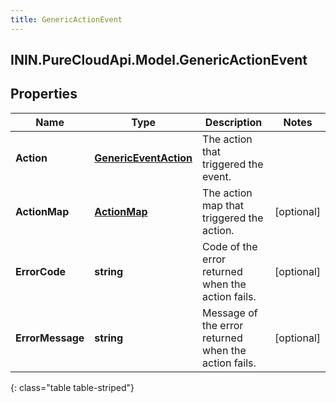 ```yaml
---
title: GenericActionEvent
---
```

## ININ.PureCloudApi.Model.GenericActionEvent

## Properties

|Name | Type | Description | Notes|
|------------ | ------------- | ------------- | -------------|
| **Action** | [**GenericEventAction**](GenericEventAction.html) | The action that triggered the event. | |
| **ActionMap** | [**ActionMap**](ActionMap.html) | The action map that triggered the action. | [optional] |
| **ErrorCode** | **string** | Code of the error returned when the action fails. | [optional] |
| **ErrorMessage** | **string** | Message of the error returned when the action fails. | [optional] |
{: class="table table-striped"}


